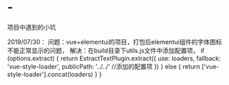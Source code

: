 # -
项目中遇到的小坑

2019/07/30：
    问题：vue+elementui的项目，打包后elementui组件的字体图标不能正常显示的问题，
    解决：在build目录下utils.js文件中添加配置项，
    if (options.extract) {
      return ExtractTextPlugin.extract({
        use: loaders,
        fallback: 'vue-style-loader',
        publicPath: '../../'    //添加的配置项
      })
    } else {
      return ['vue-style-loader'].concat(loaders)
    }
  }
